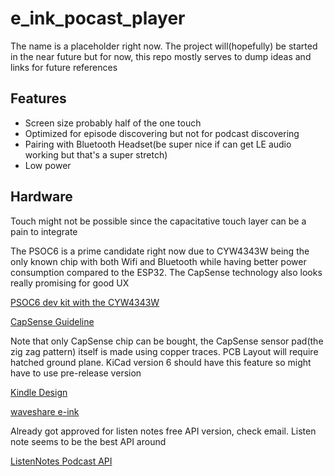 # e_ink_pocast_player

The name is a placeholder right now. The project will(hopefully) be started in the near future but for now, this repo mostly serves to dump ideas and links for future references

## Features

- Screen size probably half of the one touch
- Optimized for episode discovering but not for podcast discovering
- Pairing with Bluetooth Headset(be super nice if can get LE audio working but that's a super stretch)
- Low power

## Hardware

Touch might not be possible since the capacitative touch layer can be a pain to integrate

The PSOC6 is a prime candidate right now due to CYW4343W being the only known chip with both Wifi and Bluetooth while having better power consumption compared to the ESP32. The CapSense technology also looks really promising for good UX

[PSOC6 dev kit with the CYW4343W](https://www.cypress.com/documentation/development-kitsboards/psoc-6-wi-fi-bt-prototyping-kit-cy8cproto-062-4343w#res1536)

[CapSense Guideline](https://www.cypress.com/file/41076/download)

Note that only CapSense chip can be bought, the CapSense sensor pad(the zig zag pattern) itself is made using copper traces. PCB Layout will require hatched ground plane. KiCad version 6 should have this feature so might have to use pre-release version

[Kindle Design](https://archive.nytimes.com/www.nytimes.com/interactive/2012/12/26/technology/light-reading.html?_r=0)

[waveshare e-ink](https://www.amazon.com/Waveshare-4-3inch-Resolution-Interface-Electronic/dp/B00VV5IMN0)

Already got approved for listen notes free API version, check email. Listen note seems to be the best API around

[ListenNotes Podcast API](https://www.listennotes.com/)
